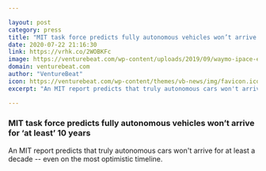 ```yaml
---

layout: post
category: press
title: "MIT task force predicts fully autonomous vehicles won’t arrive for ‘at least’ 10 years"
date: 2020-07-22 21:16:30
link: https://vrhk.co/2WOBKFc
image: https://venturebeat.com/wp-content/uploads/2019/09/waymo-ipace-e1572290208222.jpg?w=1200&strip=all
domain: venturebeat.com
author: "VentureBeat"
icon: https://venturebeat.com/wp-content/themes/vb-news/img/favicon.ico
excerpt: "An MIT report predicts that truly autonomous cars won't arrive for at least a decade -- even on the most optimistic timeline."

---
```


### MIT task force predicts fully autonomous vehicles won’t arrive for ‘at least’ 10 years

An MIT report predicts that truly autonomous cars won't arrive for at least a decade -- even on the most optimistic timeline.